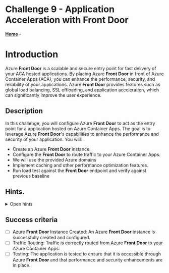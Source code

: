 # Challenge 9 -  Application Acceleration with **Front Door**

**[Home](../../Readme.md)** - 

# Introduction
Azure **Front Door** is a scalable and secure entry point for fast delivery of your ACA hosted applications. By placing Azure **Front Door** in front of Azure Container Apps (ACA), you can enhance the performance, security, and reliability of your applications. Azure **Front Door** provides features such as global load balancing, SSL offloading, and application acceleration, which can significantly improve the user experience.
## Description 
In this challenge, you will configure Azure **Front Door** to act as the entry point for a application hosted on Azure Container Apps. The goal is to leverage Azure **Front Door**'s capabilities to enhance the performance and security of your application. You will:

* Create an Azure **Front Door** instance.
* Configure the **Front Door** to route traffic to your Azure Container Apps.
* We will use the provided Azure domains 
* Implement caching and other performance optimization features.
* Run load test against the **Front Door** endpoint and verify against previous baseline 
## Hints.  
<details>
  <summary> Open hints </summary>

* Azure **Front Door** Documentation:  [Azure Front Door Documentation](https://learn.microsoft.com/en-us/azure/frontdoor/front-door-overview)
* Tutorial: Create a **Front Door** for a highly available web application: Create a **Front Door** for a [web application](https://techcommunity.microsoft.com/t5/apps-on-azure-blog/configure-container-app-with-front-door/ba-p/3814998)
* Caching and Performance Optimization: Caching and [Performance](https://learn.microsoft.com/en-us/azure/frontdoor/front-door-caching?pivots=front-door-standard-premium)
*  Azure Front Door integrates natively with Azure **Container Apps**. This makes it easy to configure in the portal. 
   *  Create a new Azure Front door and Select quickstart. 
   <img src="img/fd-quickstart.png" alt="workload"   style="display: block; margin: 0 auto;" />
   * Select **Container Apps** as origin type and then select the **origin** that you want to expose. This will be the Webportal app
   <img src="img/fd-aca.png" alt="workload"   style="display: block; margin: 0 auto;" />

</details>
   
## Success criteria 
- [ ]  Azure **Front Door** Instance Created: An Azure **Front Door** instance is successfully created and configured.
- [ ] Traffic Routing: Traffic is correctly routed from Azure **Front Door** to your Azure Container Apps.
- [ ] Testing: The application is tested to ensure that it is accessible through Azure **Front Door** and that performance and security enhancements are in place.